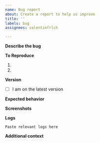 ```yaml
---
name: Bug report
about: Create a report to help us improve
title: ''
labels: bug
assignees: valentinfrlch

---
```


**Describe the bug**
<!-- A clear and concise description of what the bug is. -->

**To Reproduce**
<!-- Steps to reproduce the behavior: -->
1.
2. 

**Version**
<!-- Add an x between the [ ] to confirm you are on the latest version -->
- [ ] I am on the latest version

**Expected behavior**
<!-- A clear and concise description of what you expected to happen. -->

**Screenshots**
<!-- If applicable, add screenshots here to help explain your problem. -->

**Logs**
```
Paste relevant logs here
```

**Additional context**
<!-- Add any other context about the problem here. -->
